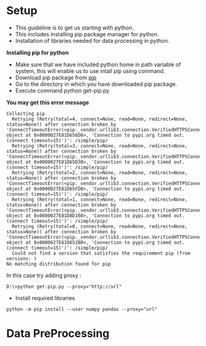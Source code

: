 # Setup

- This guideline is to get us starting with python.
- This includes installing pip package manager for python.
- Installation of libraries needed for data processing in python.

**Installing pip for python**

- Make sure that we have included python home in path variable of system, this will enable us to use intall pip using command.
- Download pip package from [pip](https://pip.pypa.io/en/stable/installing/)
- Go to the directory in which you have downloaded pip package.
- Execute command python get-pip.py

**You may get this error message**

```
Collecting pip
  Retrying (Retry(total=4, connect=None, read=None, redirect=None, status=None)) after connection broken by 'ConnectTimeoutError(<pip._vendor.urllib3.connection.VerifiedHTTPSConnection object at 0x0000027E81D656D8>, 'Connection to pypi.org timed out. (connect timeout=15)')': /simple/pip/
  Retrying (Retry(total=3, connect=None, read=None, redirect=None, status=None)) after connection broken by 'ConnectTimeoutError(<pip._vendor.urllib3.connection.VerifiedHTTPSConnection object at 0x0000027E81D65D30>, 'Connection to pypi.org timed out. (connect timeout=15)')': /simple/pip/
  Retrying (Retry(total=2, connect=None, read=None, redirect=None, status=None)) after connection broken by 'ConnectTimeoutError(<pip._vendor.urllib3.connection.VerifiedHTTPSConnection object at 0x0000027E81D65FD0>, 'Connection to pypi.org timed out. (connect timeout=15)')': /simple/pip/
  Retrying (Retry(total=1, connect=None, read=None, redirect=None, status=None)) after connection broken by 'ConnectTimeoutError(<pip._vendor.urllib3.connection.VerifiedHTTPSConnection object at 0x0000027E81D8D160>, 'Connection to pypi.org timed out. (connect timeout=15)')': /simple/pip/
  Retrying (Retry(total=0, connect=None, read=None, redirect=None, status=None)) after connection broken by 'ConnectTimeoutError(<pip._vendor.urllib3.connection.VerifiedHTTPSConnection object at 0x0000027E81D652B0>, 'Connection to pypi.org timed out. (connect timeout=15)')': /simple/pip/
  Could not find a version that satisfies the requirement pip (from versions: )
No matching distribution found for pip

```

In this case try adding proxy : 

````
D:\>python get-pip.py --proxy="http://url"
````

- Install required libraries

````
python -m pip install --user numpy pandas --proxy="url"
````
# Data PreProcessing
